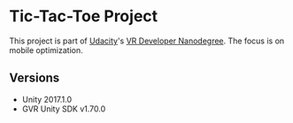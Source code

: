 # Tic-Tac-Toe Project

This project is part of [Udacity](https://www.udacity.com "Udacity - Be in demand")'s [VR Developer Nanodegree](https://www.udacity.com/course/vr-developer-nanodegree--nd017).
The focus is on mobile optimization.

## Versions
- Unity 2017.1.0
- GVR Unity SDK v1.70.0
